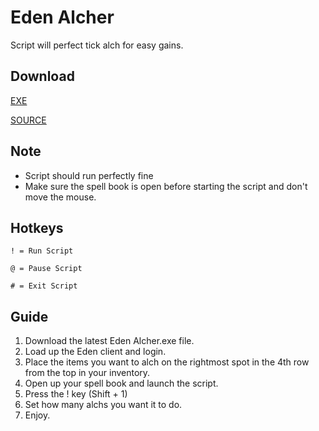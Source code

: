 # Eden Alcher
Script will perfect tick alch for easy gains.

## Download
[EXE](https://github.com/SamlerOSRS/EdenAHK/blob/master/Magic/Eden%20Alcher%20v1.exe)

[SOURCE](https://github.com/SamlerOSRS/EdenAHK/blob/master/Magic/alching.ahk)

## Note
* Script should run perfectly fine
* Make sure the spell book is open before starting the script and don't move the mouse.

## Hotkeys
` ! = Run Script `

` @ = Pause Script `

` # = Exit Script `

## Guide
1. Download the latest Eden Alcher.exe file.
2. Load up the Eden client and login.
3. Place the items you want to alch on the rightmost spot in the 4th row from the top in your inventory.
4. Open up your spell book and launch the script.
5. Press the ! key (Shift + 1)
6. Set how many alchs you want it to do.
7. Enjoy.

